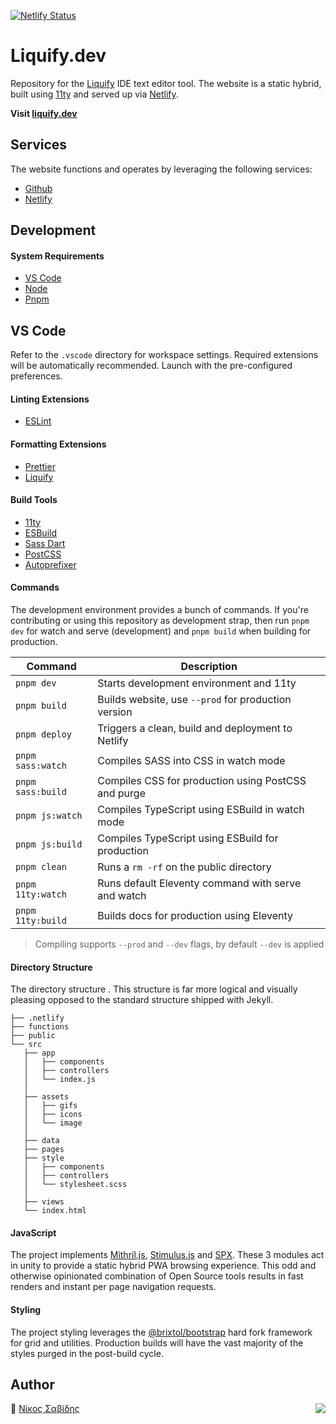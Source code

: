 [![Netlify Status](https://api.netlify.com/api/v1/badges/dde0cdba-7d6d-4621-8972-2f42b46a7e53/deploy-status)](https://app.netlify.com/sites/liquify/deploys)

# Liquify.dev

Repository for the [Liquify](https://liquify.dev) IDE text editor tool. The website is a static hybrid, built using [11ty](https://11ty.dev) and served up via [Netlify](https://ww.netlify.com).

**Visit [liquify.dev](https://liquify.dev)**

## Services

The website functions and operates by leveraging the following services:

- [Github](https://github.com/)
- [Netlify](https://netlify.com/)

## Development

#### System Requirements

- [VS Code](https://code.visualstudio.com/)
- [Node](http://nodejs.org)
- [Pnpm](https://pnpm.js.org/en/cli/install)

## VS Code

Refer to the `.vscode` directory for workspace settings. Required extensions will be automatically recommended. Launch with the pre-configured preferences.

#### Linting Extensions

- [ESLint](https://marketplace.visualstudio.com/items?itemName=dbaeumer.vscode-eslint)

#### Formatting Extensions

- [Prettier](https://marketplace.visualstudio.com/items?itemName=esbenp.prettier-vscode)
- [Liquify](https://marketplace.visualstudio.com/items?itemName=sissel.shopify-liquid)

#### Build Tools

- [11ty](https://11ty.dev)
- [ESBuild](https://esbuild.github.io)
- [Sass Dart](https://sass-lang.com/)
- [PostCSS](https://postcss.org/)
- [Autoprefixer](https://github.com/postcss/autoprefixer)

#### Commands

The development environment provides a bunch of commands. If you're contributing or using this repository as development strap, then run `pnpm dev` for watch and serve (development) and `pnpm build` when building for production.

| Command           | Description                                         |
| ----------------- | --------------------------------------------------- |
| `pnpm dev`        | Starts development environment and 11ty             |
| `pnpm build`      | Builds website, use `--prod` for production version |
| `pnpm deploy`     | Triggers a clean, build and deployment to Netlify   |
| `pnpm sass:watch` | Compiles SASS into CSS in watch mode                |
| `pnpm sass:build` | Compiles CSS for production using PostCSS and purge |
| `pnpm js:watch`   | Compiles TypeScript using ESBuild in watch mode     |
| `pnpm js:build`   | Compiles TypeScript using ESBuild for production    |
| `pnpm clean`      | Runs a `rm -rf` on the public directory             |
| `pnpm 11ty:watch` | Runs default Eleventy command with serve and watch  |
| `pnpm 11ty:build` | Builds docs for production using Eleventy           |

> Compiling supports `--prod` and `--dev` flags, by default `--dev` is applied

#### Directory Structure

The directory structure . This structure is far more logical and visually pleasing opposed to the standard structure shipped with Jekyll.

```
├── .netlify
├── functions
├── public
└── src
   ├── app
   │   ├── components
   │   ├── controllers
   │   └── index.js
   │
   ├── assets
   │   ├── gifs
   │   ├── icons
   │   └── image
   │
   ├── data
   ├── pages
   ├── style
   │   ├── components
   │   ├── controllers
   │   └── stylesheet.scss
   │
   ├── views
   └── index.html
```

#### JavaScript

The project implements [Mithril.js](https://mithril.js.org/), [Stimulus.js](https://stimulusjs.org/) and [SPX](https://spx.js.org/). These 3 modules act in unity to provide a static hybrid PWA browsing experience. This odd and otherwise opinionated combination of Open Source tools results in fast renders and instant per page navigation requests.

#### Styling

The project styling leverages the [@brixtol/bootstrap](https://github.com/BRIXTOL/bootstrap) hard fork framework for grid and utilities. Production builds will have the vast majority of the styles purged in the post-build cycle.

## Author

🥛 [Νίκος Σαβίδης](mailto:nicos@gmx.com) <img align="right" src="https://img.shields.io/badge/-@sisselsiv-1DA1F2?logo=twitter&logoColor=fff" />
